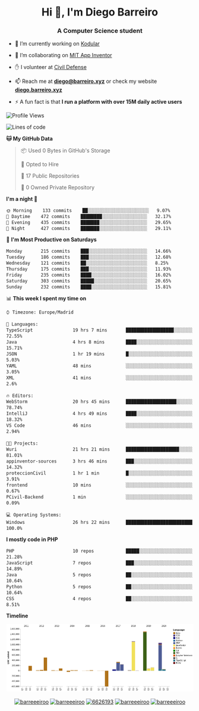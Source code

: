 <h1 align="center">Hi 👋, I'm Diego Barreiro</h1>
<h3 align="center">A Computer Science student</h3>

- 🔭 I’m currently working on [Kodular](https://www.kodular.io)

- 👯 I’m collaborating on [MIT App Inventor](https://github.com/mit-cml/appinventor-sources)

- ✋ I volunteer at [Civil Defense](https://proteccioncivil.sdc.gal)

- 📫 Reach me at **diego@barreiro.xyz** or check my website **[diego.barreiro.xyz](https://diego.barreiro.xyz)**

- ⚡ A fun fact is that **I run a platform with over 15M daily active users**

<!--START_SECTION:waka-->
![Profile Views](http://img.shields.io/badge/Profile%20Views-116-blue)

![Lines of code](https://img.shields.io/badge/From%20Hello%20World%20I've%20written-16.9%20million%20Lines%20of%20code-blue)

**🐱 My GitHub Data** 

> 📦 Used 0 Bytes in GitHub's Storage 
 > 
> 💼 Opted to Hire
 > 
> 📜 17 Public Repositories 
 > 
> 🔑 0 Owned Private Repository 
 > 
**I'm a night 🦉** 

```text
🌞 Morning    133 commits    ██░░░░░░░░░░░░░░░░░░░░░░░   9.07% 
🌆 Daytime    472 commits    ████████░░░░░░░░░░░░░░░░░   32.17% 
🌃 Evening    435 commits    ███████░░░░░░░░░░░░░░░░░░   29.65% 
🌙 Night      427 commits    ███████░░░░░░░░░░░░░░░░░░   29.11%

```
📅 **I'm Most Productive on Saturdays** 

```text
Monday       215 commits    ███░░░░░░░░░░░░░░░░░░░░░░   14.66% 
Tuesday      186 commits    ███░░░░░░░░░░░░░░░░░░░░░░   12.68% 
Wednesday    121 commits    ██░░░░░░░░░░░░░░░░░░░░░░░   8.25% 
Thursday     175 commits    ███░░░░░░░░░░░░░░░░░░░░░░   11.93% 
Friday       235 commits    ████░░░░░░░░░░░░░░░░░░░░░   16.02% 
Saturday     303 commits    █████░░░░░░░░░░░░░░░░░░░░   20.65% 
Sunday       232 commits    ████░░░░░░░░░░░░░░░░░░░░░   15.81%

```


📊 **This week I spent my time on** 

```text
⌚︎ Timezone: Europe/Madrid

💬 Languages: 
TypeScript               19 hrs 7 mins       ██████████████████░░░░░░░   72.55% 
Java                     4 hrs 8 mins        ████░░░░░░░░░░░░░░░░░░░░░   15.71% 
JSON                     1 hr 19 mins        █░░░░░░░░░░░░░░░░░░░░░░░░   5.03% 
YAML                     48 mins             ░░░░░░░░░░░░░░░░░░░░░░░░░   3.05% 
XML                      41 mins             ░░░░░░░░░░░░░░░░░░░░░░░░░   2.6%

🔥 Editors: 
WebStorm                 20 hrs 45 mins      ███████████████████░░░░░░   78.74% 
IntelliJ                 4 hrs 49 mins       ████░░░░░░░░░░░░░░░░░░░░░   18.32% 
VS Code                  46 mins             ░░░░░░░░░░░░░░░░░░░░░░░░░   2.94%

🐱‍💻 Projects: 
Wuri                     21 hrs 21 mins      ████████████████████░░░░░   81.01% 
appinventor-sources      3 hrs 46 mins       ███░░░░░░░░░░░░░░░░░░░░░░   14.32% 
proteccionCivil          1 hr 1 min          █░░░░░░░░░░░░░░░░░░░░░░░░   3.91% 
frontend                 10 mins             ░░░░░░░░░░░░░░░░░░░░░░░░░   0.67% 
PCivil-Backend           1 min               ░░░░░░░░░░░░░░░░░░░░░░░░░   0.09%

💻 Operating Systems: 
Windows                  26 hrs 22 mins      █████████████████████████   100.0%

```

**I mostly code in PHP** 

```text
PHP                      10 repos            █████░░░░░░░░░░░░░░░░░░░░   21.28% 
JavaScript               7 repos             ███░░░░░░░░░░░░░░░░░░░░░░   14.89% 
Java                     5 repos             ██░░░░░░░░░░░░░░░░░░░░░░░   10.64% 
Python                   5 repos             ██░░░░░░░░░░░░░░░░░░░░░░░   10.64% 
CSS                      4 repos             ██░░░░░░░░░░░░░░░░░░░░░░░   8.51%

```


**Timeline**

![Chart not found](https://github.com/barreeeiroo/barreeeiroo/blob/master/charts/bar_graph.png) 


<!--END_SECTION:waka-->

<p align="center">
<a href="https://twitter.com/barreeeiroo" target="blank"><img align="center" src="https://cdn.jsdelivr.net/npm/simple-icons@3.0.1/icons/twitter.svg" alt="barreeeiroo" height="20" width="20" /></a>
<a href="https://linkedin.com/in/barreeeiroo" target="blank"><img align="center" src="https://cdn.jsdelivr.net/npm/simple-icons@3.0.1/icons/linkedin.svg" alt="barreeeiroo" height="20" width="20" /></a>
<a href="https://stackoverflow.com/users/6626193" target="blank"><img align="center" src="https://cdn.jsdelivr.net/npm/simple-icons@3.0.1/icons/stackoverflow.svg" alt="6626193" height="20" width="20" /></a>
<a href="https://fb.com/barreeeiroo" target="blank"><img align="center" src="https://cdn.jsdelivr.net/npm/simple-icons@3.0.1/icons/facebook.svg" alt="barreeeiroo" height="20" width="20" /></a>
<a href="https://instagram.com/barreeeiroo" target="blank"><img align="center" src="https://cdn.jsdelivr.net/npm/simple-icons@3.0.1/icons/instagram.svg" alt="barreeeiroo" height="20" width="20" /></a>
</p>
